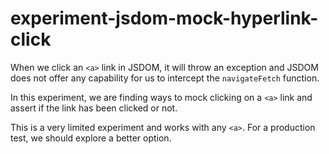 # experiment-jsdom-mock-hyperlink-click

When we click an `<a>` link in JSDOM, it will throw an exception and JSDOM does not offer any capability for us to intercept the `navigateFetch` function.

In this experiment, we are finding ways to mock clicking on a `<a>` link and assert if the link has been clicked or not.

This is a very limited experiment and works with any `<a>`. For a production test, we should explore a better option.
